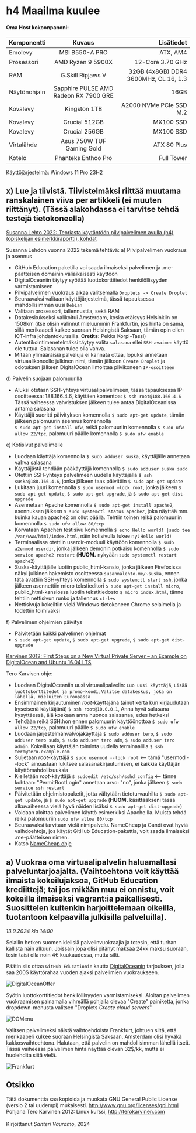 # h4 Maailma kuulee

#### Oma Host kokoonpanoni:

| Komponentti | Kuvaus | Lisätiedot |
| :---        |    :----:   |          ---: |
| Emolevy | MSI B550-A PRO | ATX, AM4 |
| Prosessori   | AMD Ryzen 9 5900X | 12-Core 3.70 GHz |
| RAM   | G.Skill  Ripjaws V |  32GB (4x8GB) DDR4 3600MHz, CL 16, 1.3  |
| Näytönohjain   | Sapphire PULSE AMD Radeon RX 7900 GRE        | 16GB     |
| Kovalevy   | Kingston 1TB        | A2000 NVMe PCIe SSD M.2      |
| Kovalevy   | Crucial 512GB        | MX100 SSD     |
| Kovalevy   | Crucial 256GB        | MX100 SSD     |
| Virtalähde   | Asus 750W TUF Gaming Gold        | ATX 80 Plus      |
| Kotelo   | Phanteks Enthoo Pro       |  Full Tower      |

Käyttöjärjestelmä: Windows 11 Pro 23H2

## x) Lue ja tiivistä. Tiivistelmäksi riittää muutama ranskalainen viiva per artikkeli (ei muuten riittänyt). (Tässä alakohdassa ei tarvitse tehdä testejä tietokoneella)

[Susanna Lehto 2022: Teoriasta käytäntöön pilvipalvelimen avulla (h4) (opiskelijan esimerkkiraportti), kohdat](https://susannalehto.fi/2022/teoriasta-kaytantoon-pilvipalvelimen-avulla-h4/)

Susanna Lehdon vuonna 2022 tekemä tehtävä:
a) Pilvipalvelimen vuokraus ja asennus
- GitHub Education paketilla voi saada ilmaiseksi palvelimen ja .me-päätteisen domainin väliaikaisesti käyttöön
- DigitalOceaniin täytyy syöttää luottokorttitiedot henkilöllisyyden varmistamiseen 
- Pilvipalvelimen vuokraus alkaa valitsemalla ``Droplets -> Create Droplet``
- Seuraavaksi valitaan käyttöjärjestelmä, tässä tapauksessa mahdollisimman uusi ``Debian``
- Valitaan prosessori, tallennustila, sekä RAM
- Datakeskukseksi valikoitui Amsterdam, koska etäisyys Helsinkiin on 1508km (itse olisin valinnut mieluummin Frankfurtin, jos hinta on sama, sillä merikaapeli kulkee suoraan Helsingistä Saksaan, tämän opin eilen ICT-infra johdantokurssilla. **Cretits:** Pekka Korpi-Tassi)
- Autentikointimenetelmäksi täytyy valita ``salasana`` ellei ``SSH-avaimen`` käyttö ole tuttua. Salasanan tulee olla vahva.
- Mitään ylimääräisiä palveluja ei kannata ottaa, lopuksi annetaan virtuaalikoneelle julkinen nimi, tämän jälkeen ``Create Droplet`` ja odotuksen jälkeen DigitalOcean ilmoittaa pilvikoneen ``IP-osoitteen``

d) Palvelin suojaan palomuurilla

- Aluksi otetaan SSH-yhteys virtuaalipalvelimeen, tässä tapauksessa IP-osoitteessa: 188.166.4.6, käyttäen komentoa: ``$ ssh root@188.166.4.6`` Tässä vaiheessa vahvistuksen jälkeen tulee antaa DigitalOceanissa antama salasana
- Käyttäjä suoritti päivityksen komennolla ``$ sudo apt-get update``, tämän jälkeen palomuurin asennus komennolla<br> ``$ sudo apt-get install ufw``, reikä palomuuriin komennolla ``$ sudo ufw allow 22/tpc``, palomuuri päälle komennolla ``$ sudo ufw enable``

e) Kotisivut palvelimelle

- Luodaan käyttäjä komennolla ``$ sudo adduser suska``, käyttäjälle annetaan vahva salasana
- Käyttäjästä tehdään pääkäyttäjä komennolla ``$ sudo adduser suska sudo``
- Otettiin SSH-yhteys palvelimeen uudella käyttäjällä ``$ ssh suska@188.166.4.6``, jonka jälkeen taas päivittiin ``$ sudo apt-get update``
- Lukitaan juuri komennolla ``$ sudo usermod –lock root``, jonka jälkeen ``$ sudo apt-get update``, ``$ sudo apt-get upgrade``, ja ``$ sudo apt-get dist-upgrade``
- Asennetaan Apache komennolla ``$ sudo apt-get install apache2``, asennuksen jälkeen ``$ sudo systemctl status apache2``, joka näyttää mm. kuinka kauan apache2 on ollut päällä. Tehtiin toinen reikä palomuuriin komennolla ``$ sudo ufw allow 80/tcp``
- Korvataan Apachen testisivu komennolla ``$ echo Hello world! |sudo tee /var/www/html/index.html``, näin kotisivulla lukee nyt ``Hello world!``
- Terminaalissa otettiin userdir-moduuli käyttöön komennolla ``$ sudo a2enmod userdir``, jonka jälkeen demonin potkaisu komennolla ``$ sudo service apache2 restart`` (**HUOM.** nykyään ``sudo systemctl restart apache2``)
- Suska-käyttäjälle luotiin public_html-kansio, jonka jälkeen Firefoxissa näkyi julkinen hakemisto osoitteessa ``susannalehto.me/~suska``, ennen tätä avattiin SSH-yhteys komennolla ``$ sudo systemctl start ssh``, jonka jälkeen asennettiin micro tekstieditori ``$ sudo apt-get install micro``, public_html-kansiossa luotiin tekstitiedosto ``$ micro index.html``, tänne tehtiin nettisivun runko ja tallennus ``ctrl+s``
- Nettisivuja kokeiltiin vielä Windows-tietokoneen Chrome selaimella ja todettiin toimivaksi

f) Palvelimen ohjelmien päivitys

- Päivitetään kaikki palvelimen ohjelmat
- ``$ sudo apt-get update``, ``$ sudo apt-get upgrade``, ``$ sudo apt-get dist-upgrade``

[Karvinen 2012: First Steps on a New Virtual Private Server – an Example on DigitalOcean and Ubuntu 16.04 LTS](https://terokarvinen.com/2017/first-steps-on-a-new-virtual-private-server-an-example-on-digitalocean/)

Tero Karvisen ohje:
- Luodaan DigitalOceaniin uusi virtuaalipalvelin: ``Luo uusi käyttäjä``, ``Lisää luottokorttitedot ja promo-koodi``, ``Valitse datakeskus, joka on lähellä, mieluiten Euroopassa``
- Ensimmäinen kirjautuminen *root*-käyttäjänä (ainut kerta kun kirjaudutaan kyseisenä käyttäjänä) ``$ ssh root@10.0.0.1``, Anna hyvä salasana kysyttäessä, älä koskaan anna huonoa salasanaa, edes hetkeksi
- Tehdään reikä SSH:hon ennen palomuurin käyttöönottoa ``$ sudo ufw allow 22/tcp``, palomuuri päälle ``$ sudo ufw enable``
- Luodaan järjestelmänvalvojakäyttäjä ``$ sudo adduser tero``, ``$ sudo adduser tero sudo``, ``$ sudo adduser tero adm``, ``$ sudo adduser tero admin``. Kokeillaan käyttäjän toiminta uudella terminaalilla ``$ ssh tero@tero.example.com``
- Suljetaan *root*-käyttäjä ``$ sudo usermod --lock root`` <-- tämä "usermod --lock" ainoastaan lukitsee salasanakirjautumisen, ei kaikkia käyttäjän käyttömahdollisuuksia
- Kielletään *root*-käyttäjä ``$ sudoedit /etc/ssh/sshd_config`` <-- tänne kohtaan: "PermitRootLogin" annetaan arvo: "no", jonka jälkeen ``$ sudo service ssh restart``
- Päivitetään ohjelmistopaketit, jotta vältytään tietoturvauhilta ``$ sudo apt-get update``, ja ``$ sudo apt-get upgrade`` (**HUOM.** käsittääkseni tässä alkuvaiheessa vielä hyvä näiden lisäksi ``$ sudo apt-get dist-upgrade``)
- Voidaan aloittaa palvelimen käyttö esimerkiksi Apache:lla. Muista tehdä reikä palomuuriin ``sudo ufw allow 80/tcp``
- Seuraavaksi tarvitaan vielä nimipalvelu. NameCheap ja Gandi ovat hyviä vaihdoehtoja, jos käytät GitHub Education-pakettia, voit saada ilmaiseksi .me-päätteisen nimen.
- Katso [NameCheap ohje](https://www.namecheap.com/support/knowledgebase/article.aspx/319/2237/how-can-i-set-up-an-a-address-record-for-my-domain/)

## a) Vuokraa oma virtuaalipalvelin haluamaltasi palveluntarjoajalta. (Vaihtoehtona voit käyttää ilmaista kokeilujaksoa, GitHub Education krediittejä; tai jos mikään muu ei onnistu, voit kokeilla ilmaiseksi vagrant:ia paikallisesti. Suosittelen kuitenkin harjoittelemaan oikeilla, tuotantoon kelpaavilla julkisilla palveluilla).

*13.9.2024 klo 14:00*

Selailin hetken suomen kielisiä palvelinvuokraajia ja totesin, että turhan kallista näin alkuun. Joissain jopa olisi pitänyt maksaa 24kk maksu suoraan, tosin taisi olla noin 4€ kuukaudessa, mutta silti.

Päätin siis ottaa ``GitHub Educationin`` kautta [DigitalOceanin](https://www.digitalocean.com/) tarjouksen, jolla saa 200$ käyttörahaa vuoden ajaksi palvelimien vuokraukseen.

![DigitalOceanOffer](https://github.com/user-attachments/assets/eb4531c6-da0c-4b49-8e23-955bc23ec95b)

Syötin luottokorttitiedot henkilöllisyyden varmistamiseksi. Aloitan palvelimen vuokraamisen painamalla vihreällä pohjalla olevaa "Create" painiketta, jonka dropdown-menusta valitsen "Droplets *Create cloud servers*"

![DOMenu](https://github.com/user-attachments/assets/c7bf1d6e-8ba5-4580-897e-3f05e867a7e9)

Valitsen palvelimeksi näistä vaihtoehdoista Frankfurt, johtuen siitä, että merikaapeli kulkee suoraan Helsingistä Saksaan, Amsterdam olisi hyväkä kakkosvaihtoehtona. Halutaan, että palvelin on mahdollisimman lähellä itseä. Tässä vaiheessa palvelimen hinta näyttää olevan 32$/kk, mutta ei huolehdita siitä vielä.

![Frankfurt](https://github.com/user-attachments/assets/c7ec728d-dfdd-4bba-8285-3c9f030a7206)












## Otsikko




Tätä dokumenttia saa kopioida ja muokata GNU General Public License (versio 2 tai uudempi) mukaisesti. http://www.gnu.org/licenses/gpl.html<br>
Pohjana Tero Karvinen 2012: Linux kurssi, http://terokarvinen.com<br><br>
Kirjoittanut <em>Santeri Vauramo</em>, 2024
